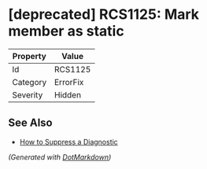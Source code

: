 # \[deprecated\] RCS1125: Mark member as static

| Property | Value    |
| -------- | -------- |
| Id       | RCS1125  |
| Category | ErrorFix |
| Severity | Hidden   |

## See Also

* [How to Suppress a Diagnostic](../HowToConfigureAnalyzers.md#how-to-suppress-a-diagnostic)


*\(Generated with [DotMarkdown](http://github.com/JosefPihrt/DotMarkdown)\)*